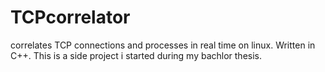 # TCPcorrelator
correlates TCP connections and processes in real time on linux. Written in C++.
This is a side project i started during my bachlor thesis. 

